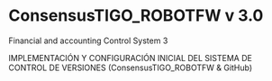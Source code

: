 # ConsensusTIGO_ROBOTFW v 3.0
Financial and accounting Control System 3

IMPLEMENTACIÓN Y CONFIGURACIÓN INICIAL 
DEL SISTEMA DE CONTROL DE VERSIONES (ConsensusTIGO_ROBOTFW & GitHub)
